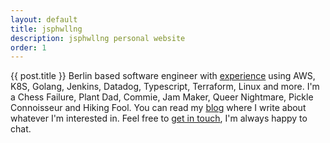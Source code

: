 ```yaml
---
layout: default
title: jsphwllng
description: jsphwllng personal website
order: 1
---
```

{{ post.title }}
Berlin based software engineer with [experience](/cv) using AWS, K8S, Golang, Jenkins, Datadog, Typescript, Terraform, Linux and more. I'm a Chess Failure, Plant Dad, Commie, Jam Maker, Queer Nightmare, Pickle Connoisseur and Hiking Fool. You can read my [blog](/blog) where I write about whatever I'm interested in. Feel free to [get in touch](/contact), I'm always happy to chat.
